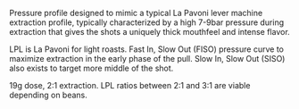Pressure profile designed to mimic a typical La Pavoni lever machine extraction profile, typically characterized by a high 7-9bar pressure during extraction that gives the shots a uniquely thick mouthfeel and intense flavor.

LPL is La Pavoni for light roasts.
Fast In, Slow Out (FISO) pressure curve to maximize extraction in the early phase of the pull. Slow In, Slow Out (SISO) also exists to target more middle of the shot.

19g dose, 2:1 extraction. LPL ratios between 2:1 and 3:1 are viable depending on beans.
